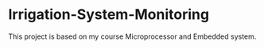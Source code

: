 # Irrigation-System-Monitoring
This project  is  based on my course Microprocessor and Embedded system. 
